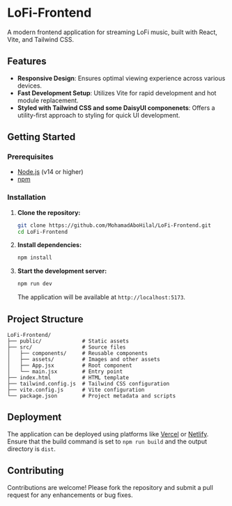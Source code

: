 # LoFi-Frontend

A modern frontend application for streaming LoFi music, built with React, Vite, and Tailwind CSS.

## Features

- **Responsive Design**: Ensures optimal viewing experience across various devices.
- **Fast Development Setup**: Utilizes Vite for rapid development and hot module replacement.
- **Styled with Tailwind CSS and some DaisyUI componenets**: Offers a utility-first approach to styling for quick UI development.

## Getting Started

### Prerequisites

- [Node.js](https://nodejs.org/) (v14 or higher)
- [npm](https://www.npmjs.com/)

### Installation

1. **Clone the repository:**

   ```bash
   git clone https://github.com/MohamadAboHilal/LoFi-Frontend.git
   cd LoFi-Frontend
   ```

2. **Install dependencies:**

   ```bash
   npm install
   ```

3. **Start the development server:**

   ```bash
   npm run dev
   ```

   The application will be available at `http://localhost:5173`.

## Project Structure

```
LoFi-Frontend/
├── public/             # Static assets
├── src/                # Source files
│   ├── components/     # Reusable components
│   ├── assets/         # Images and other assets
│   ├── App.jsx         # Root component
│   └── main.jsx        # Entry point
├── index.html          # HTML template
├── tailwind.config.js  # Tailwind CSS configuration
├── vite.config.js      # Vite configuration
└── package.json        # Project metadata and scripts
```

## Deployment

The application can be deployed using platforms like [Vercel](https://vercel.com/) or [Netlify](https://www.netlify.com/). Ensure that the build command is set to `npm run build` and the output directory is `dist`.

## Contributing

Contributions are welcome! Please fork the repository and submit a pull request for any enhancements or bug fixes.
